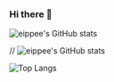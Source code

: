 ### Hi there 👋

<!--
**eippee/eippee** is a ✨ _special_ ✨ repository because its `README.md` (this file) appears on your GitHub profile.

Here are some ideas to get you started:

- 🔭 I’m currently working on ...
- 🌱 I’m currently learning ...
- 👯 I’m looking to collaborate on ...
- 🤔 I’m looking for help with ...
- 💬 Ask me about ...
- 📫 How to reach me: ...
- 😄 Pronouns: ...
- ⚡ Fun fact: ...
-->


![eippee's GitHub stats](https://github-readme-stats.vercel.app/api?username=eippee&hide=contribs,prs)


// ![eippee's GitHub stats](https://github-readme-stats.vercel.app/api?username=eippee)


![Top Langs](https://github-readme-stats.vercel.app/api/top-langs/?username=eippee)

